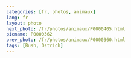 ```yaml
---
categories: [fr, photos, animaux]
lang: fr
layout: photo
next_photo: /fr/photos/animaux/P0000405.html
picname: P0000362
prev_photo: /fr/photos/animaux/P0000360.html
tags: [Bush, Ostrich]
---
```

